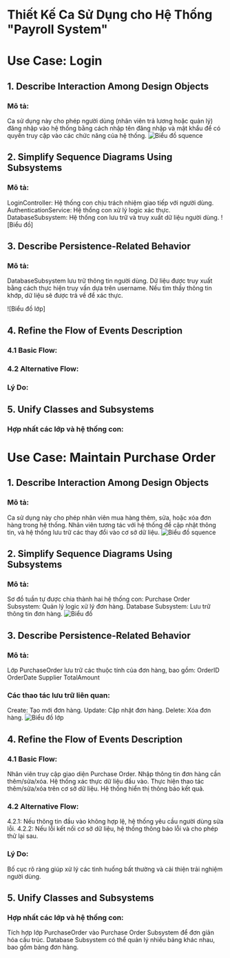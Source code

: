 # Thiết Kế Ca Sử Dụng cho Hệ Thống "Payroll System"
# Use Case: Login
## 1. Describe Interaction Among Design Objects
### Mô tả:
 Ca sử dụng này cho phép người dùng (nhân viên trả lương hoặc quản lý) đăng nhập vào hệ thống bằng cách nhập tên đăng nhập và mật khẩu để có quyền truy cập vào các chức năng của hệ thống.
![Biểu đồ squence](https://www.planttext.com/api/plantuml/png/T54xJWCn4ErzYgde8lejK2AIZWOYfPzu7s39Qwzcng0zMmgEn1MmKL8ak-d6C--dvz_JprgDnSeG7NlBGhjXZ7a2t5ZNmOUHaz5B_WZfEIUJ72FawhOfzebKdsmXfptaAtYudesFhA3jUTYNeqvg69oxMD3gwLQverqo21M591v03pIowdUMtjr06tlHkwC3nr03WBoWRtUEwXQnJMIMiAFN0fd-Gr0Fur3fCnIjxWTuWnL9Pu5Al6U-LC0rbBHu3zN7zvgY2EOjL8rBeHrjWuwH9ueDHG8jqTmQgMyV_0S00F__0m00)

## 2. Simplify Sequence Diagrams Using Subsystems
### Mô tả: 
LoginController: Hệ thống con chịu trách nhiệm giao tiếp với người dùng.
AuthenticationService: Hệ thống con xử lý logic xác thực.
DatabaseSubsystem: Hệ thống con lưu trữ và truy xuất dữ liệu người dùng.
![Biểu đồ]

## 3. Describe Persistence-Related Behavior
### Mô tả:
DatabaseSubsystem lưu trữ thông tin người dùng.
Dữ liệu được truy xuất bằng cách thực hiện truy vấn dựa trên username.
Nếu tìm thấy thông tin khớp, dữ liệu sẽ được trả về để xác thực.

![Biểu đồ lớp]

## 4. Refine the Flow of Events Description
### 4.1 Basic Flow:

### 4.2 Alternative Flow:

### Lý Do:


## 5. Unify Classes and Subsystems
### Hợp nhất các lớp và hệ thống con:


# Use Case: Maintain Purchase Order
## 1. Describe Interaction Among Design Objects
### Mô tả:
Ca sử dụng này cho phép nhân viên mua hàng thêm, sửa, hoặc xóa đơn hàng trong hệ thống. Nhân viên tương tác với hệ thống để cập nhật thông tin, và hệ thống lưu trữ các thay đổi vào cơ sở dữ liệu.
![Biểu đồ squence](https://www.planttext.com/api/plantuml/png/N90n3i8m34NtdC9YHzqxeD96hA1MFO19N8WKaifnnE4OE19Ne20GjAFr__l_ou_RlKg2BFdY5Hg938VCvep9XLCdE0ngd5Hdt8X1OFKHQS-Mk8b1E7fFl09Cy3ldZ4R1uyIyJRfMQj40wyqVMyBMsg8VBGeLcZm9VISHl6lLp_n2TLt2WNY8V86cxJN4aHZ5nP2Khc6zI6z9CWVeiZ6KKh53vpFJB7CY5XDBwCxnEh4fUr4L1VlwrnC00F__0m00)

## 2. Simplify Sequence Diagrams Using Subsystems
### Mô tả: 
Sơ đồ tuần tự được chia thành hai hệ thống con:
Purchase Order Subsystem: Quản lý logic xử lý đơn hàng.
Database Subsystem: Lưu trữ thông tin đơn hàng.
![Biểu đồ](https://www.planttext.com/api/plantuml/png/P92nQiD044Jx-uh5lL2l8jYnI6iXuTgixbRnWNGdTlSm_hOK-IJ_WYK8HkUqE_DcXdty_Ev5aJLDeq6haQ59RAyeFdntYiDWvaNrriyO57P_8i697J5qgPUxA4qxG87cT7aTSgn6nNx5Sg3-t03chHYAZoonWeDpvNbsg5JMD98Iv7FCrhxYs_mA6k8XyWJ7zbn3d8bHVGnYjYue_hMsf8d3ijnQ4Yc_q8-9wQrhfVBv5NJNU5jeIQEQFGMtllW9003__mC0)

## 3. Describe Persistence-Related Behavior
### Mô tả:
Lớp PurchaseOrder lưu trữ các thuộc tính của đơn hàng, bao gồm:
OrderID
OrderDate
Supplier
TotalAmount
### Các thao tác lưu trữ liên quan:
Create: Tạo mới đơn hàng.
Update: Cập nhật đơn hàng.
Delete: Xóa đơn hàng.
![Biểu đồ lớp](https://www.planttext.com/api/plantuml/png/L90z3i8m38Ntdi9Z6Ng13AX8NPZuAHT84miYfMbnd0g4E1a3H-8Af2NyUR3aJthsUtxSxgLdIHnQcoahlOTr87MG7bUaaU2IGQm2fcbP2J2EVr4b6GMCFT4wzBqrI09g9kFs2UywbdRHTi6n0Ds5nhu405uEcCy439tH2Mcqo5zuJSxY5Tb4PyaK09vG1SPDG3hdnx6_hqRf5dsmN2D7_N-cefX_Tas1aAHYdvNezFY79m000F__0m00)

## 4. Refine the Flow of Events Description
### 4.1 Basic Flow:
Nhân viên truy cập giao diện Purchase Order.
Nhập thông tin đơn hàng cần thêm/sửa/xóa.
Hệ thống xác thực dữ liệu đầu vào.
Thực hiện thao tác thêm/sửa/xóa trên cơ sở dữ liệu.
Hệ thống hiển thị thông báo kết quả.

### 4.2 Alternative Flow:
4.2.1: Nếu thông tin đầu vào không hợp lệ, hệ thống yêu cầu người dùng sửa lỗi.
4.2.2: Nếu lỗi kết nối cơ sở dữ liệu, hệ thống thông báo lỗi và cho phép thử lại sau.
### Lý Do:
Bố cục rõ ràng giúp xử lý các tình huống bất thường và cải thiện trải nghiệm người dùng.


## 5. Unify Classes and Subsystems
### Hợp nhất các lớp và hệ thống con:
Tích hợp lớp PurchaseOrder vào Purchase Order Subsystem để đơn giản hóa cấu trúc.
Database Subsystem có thể quản lý nhiều bảng khác nhau, bao gồm bảng đơn hàng.
